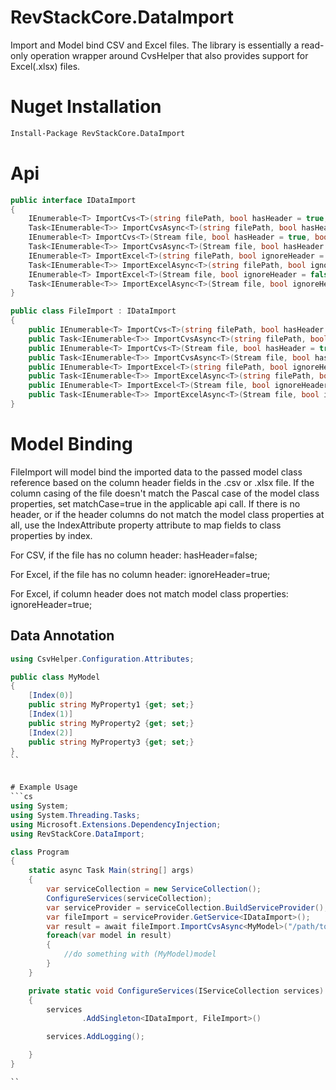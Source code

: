# RevStackCore.DataImport

Import and Model bind CSV and Excel files. The library is essentially a read-only operation wrapper around CvsHelper that also provides support for Excel(.xlsx) files.



# Nuget Installation

``` bash
Install-Package RevStackCore.DataImport

```

# Api

```cs
public interface IDataImport
{
    IEnumerable<T> ImportCvs<T>(string filePath, bool hasHeader = true, bool matchCase = false) where T : class;
    Task<IEnumerable<T>> ImportCvsAsync<T>(string filePath, bool hasHeader = true, bool matchCase = false) where T : class;
    IEnumerable<T> ImportCvs<T>(Stream file, bool hasHeader = true, bool matchCase = false) where T : class;
    Task<IEnumerable<T>> ImportCvsAsync<T>(Stream file, bool hasHeader = true, bool matchCase = false) where T : class;
    IEnumerable<T> ImportExcel<T>(string filePath, bool ignoreHeader = false, bool matchCase=false) where T : class;
    Task<IEnumerable<T>> ImportExcelAsync<T>(string filePath, bool ignoreHeader = false, bool matchCase = false) where T : class;
    IEnumerable<T> ImportExcel<T>(Stream file, bool ignoreHeader = false, bool matchCase = false) where T : class;
    Task<IEnumerable<T>> ImportExcelAsync<T>(Stream file, bool ignoreHeader = false, bool matchCase = false) where T : class;
}

public class FileImport : IDataImport
{
    public IEnumerable<T> ImportCvs<T>(string filePath, bool hasHeader = true, bool matchCase = false) where T : class
    public Task<IEnumerable<T>> ImportCvsAsync<T>(string filePath, bool hasHeader = true, bool matchCase = false) where T : class
    public IEnumerable<T> ImportCvs<T>(Stream file, bool hasHeader = true, bool matchCase = false) where T : class
    public Task<IEnumerable<T>> ImportCvsAsync<T>(Stream file, bool hasHeader = true, bool matchCase = false) where T : class
    public IEnumerable<T> ImportExcel<T>(string filePath, bool ignoreHeader=false, bool matchCase=false) where T : class
    public Task<IEnumerable<T>> ImportExcelAsync<T>(string filePath, bool ignoreHeader = false, bool matchCase=false) where T : class
    public IEnumerable<T> ImportExcel<T>(Stream file, bool ignoreHeader = false, bool matchCase=false) where T : class
    public Task<IEnumerable<T>> ImportExcelAsync<T>(Stream file, bool ignoreHeader = false, bool matchCase=false) where T : class
}
```

# Model Binding

FileImport will model bind the imported data to the passed model class reference based on the column header fields in the .csv or .xlsx file. If the column casing of the file doesn't match the Pascal case of the model class properties, set matchCase=true in the applicable api call. If there is no header, or if the header columns do not match the model class properties at all, use the IndexAttribute property attribute to map fields to class properties by index.

For CSV, if the file has no column header:
hasHeader=false;

For Excel, if the file has no column header:
ignoreHeader=true;

For Excel, if column header does not match model class properties:
ignoreHeader=true;

## Data Annotation
```cs
using CsvHelper.Configuration.Attributes;

public class MyModel
{
    [Index(0)]
    public string MyProperty1 {get; set;}
    [Index(1)]
    public string MyProperty2 {get; set;}
    [Index(2)]
    public string MyProperty3 {get; set;}
}
``


# Example Usage
```cs
using System;
using System.Threading.Tasks;
using Microsoft.Extensions.DependencyInjection;
using RevStackCore.DataImport;

class Program
{
    static async Task Main(string[] args)
    {
        var serviceCollection = new ServiceCollection();
        ConfigureServices(serviceCollection);
        var serviceProvider = serviceCollection.BuildServiceProvider();
        var fileImport = serviceProvider.GetService<IDataImport>();
        var result = await fileImport.ImportCvsAsync<MyModel>("/path/to/file.csv");
        foreach(var model in result)
        {
            //do something with (MyModel)model
        }
    }

    private static void ConfigureServices(IServiceCollection services)
    {
        services
                .AddSingleton<IDataImport, FileImport>()

        services.AddLogging();

    }
}

``




